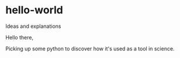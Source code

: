 # hello-world
Ideas and explanations

Hello there,

Picking up some python to discover how it's used as a tool in science. 
